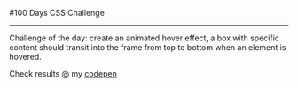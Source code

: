#100 Days CSS Challenge

---

Challenge of the day: create an animated hover effect, a box with specific content should transit into the frame from top to bottom when an element is hovered.

Check results @ my [codepen](https://codepen.io/jennifer-ellen-magpantay/pen/abppvWL)